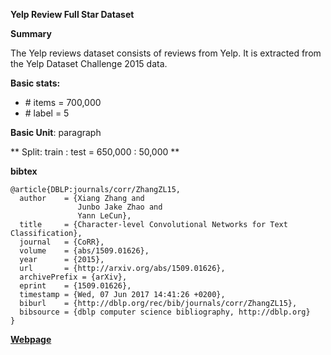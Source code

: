 **Yelp Review Full Star Dataset**

**Summary**

The Yelp reviews dataset consists of reviews from Yelp. It is extracted from the Yelp Dataset Challenge 2015 data.


**Basic stats:**
+ \# items = 700,000
+ \# label = 5

**Basic Unit**: paragraph

** Split: train : test = 650,000 : 50,000 **

**bibtex**

```
@article{DBLP:journals/corr/ZhangZL15,
  author    = {Xiang Zhang and
               Junbo Jake Zhao and
               Yann LeCun},
  title     = {Character-level Convolutional Networks for Text Classification},
  journal   = {CoRR},
  volume    = {abs/1509.01626},
  year      = {2015},
  url       = {http://arxiv.org/abs/1509.01626},
  archivePrefix = {arXiv},
  eprint    = {1509.01626},
  timestamp = {Wed, 07 Jun 2017 14:41:26 +0200},
  biburl    = {http://dblp.org/rec/bib/journals/corr/ZhangZL15},
  bibsource = {dblp computer science bibliography, http://dblp.org}
}
```

[**Webpage**](http://www.yelp.com/dataset_challenge)


